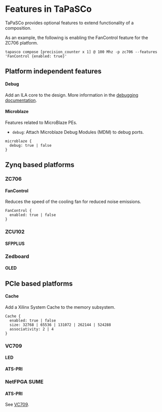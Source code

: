 Features in TaPaSCo
===================

TaPaSCo provides optional features to extend functionality of a composition.

As an example, the following is enabling the FanControl feature for the ZC706
platform.

```
tapasco compose [precision_counter x 1] @ 100 Mhz -p zc706 --features 'FanControl {enabled: true}'
```

## Platform independent features

#### Debug
Add an ILA core to the design. More information in the [debugging documentation](debugging.md).

#### Microblaze
Features related to MicroBlaze PEs.

* `debug`: Attach Microblaze Debug Modules (MDM) to debug ports.

```
microblaze {
  debug: true | false
}
```

## Zynq based platforms

### ZC706

#### FanControl
Reduces the speed of the cooling fan for reduced noise emissions.
```
FanControl {
  enabled: true | false
}
```

### ZCU102

#### SFPPLUS

### Zedboard

#### OLED

## PCIe based platforms

#### Cache
Add a Xilinx System Cache to the memory subsystem.
```
Cache {
  enabled: true | false
  size: 32768 | 65536 | 131072 | 262144 | 524288
  associativity: 2 | 4
}
```

### VC709

#### LED

#### ATS-PRI

### NetFPGA SUME

#### ATS-PRI
See [VC709](#VC709).
